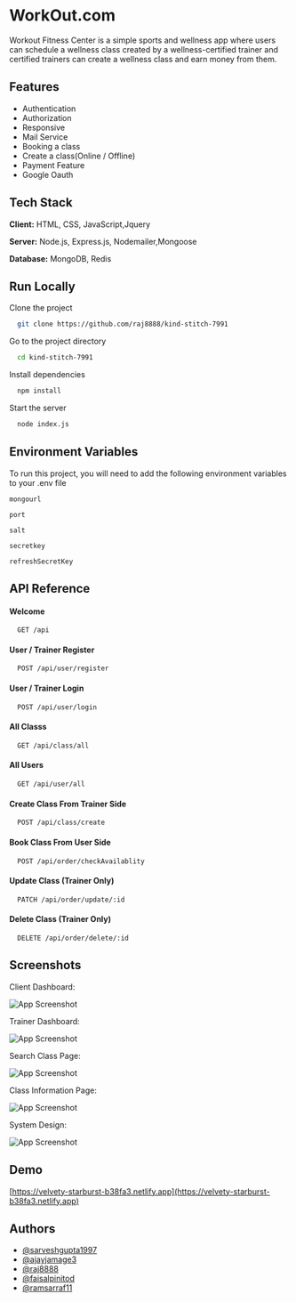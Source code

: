 # WorkOut.com

Workout Fitness Center is a simple sports and wellness app where users can schedule a wellness class created by a wellness-certified trainer and certified trainers can create a wellness class and earn money from them.


## Features

- Authentication
- Authorization
- Responsive
- Mail Service
- Booking a class
- Create a class(Online / Offline)
- Payment Feature
- Google Oauth


## Tech Stack

**Client:** HTML, CSS, JavaScript,Jquery

**Server:** Node.js, Express.js, Nodemailer,Mongoose

**Database:** MongoDB, Redis

## Run Locally

Clone the project

```bash
  git clone https://github.com/raj8888/kind-stitch-7991
```

Go to the project directory

```bash
  cd kind-stitch-7991
```

Install dependencies

```bash
  npm install
```

Start the server

```bash
  node index.js
```

## Environment Variables

To run this project, you will need to add the following environment variables to your .env file

`mongourl`

`port`

`salt`

`secretkey`

`refreshSecretKey`


## API Reference

#### Welcome

```http
  GET /api
```

#### User / Trainer Register

```http
  POST /api/user/register
```

#### User / Trainer Login

```http
  POST /api/user/login
```

#### All Classs

```http
  GET /api/class/all
```

#### All Users

```http
  GET /api/user/all
```

#### Create Class From Trainer Side

```http
  POST /api/class/create
```

#### Book Class From User Side

```http
  POST /api/order/checkAvailablity
```

#### Update Class (Trainer Only)

```http
  PATCH /api/order/update/:id
```

#### Delete Class (Trainer Only)

```http
  DELETE /api/order/delete/:id
```

## Screenshots

Client Dashboard:

![App Screenshot](https://i.ibb.co/m95Smws/Screenshot-294.png)

Trainer Dashboard:

![App Screenshot](https://i.ibb.co/ZNMxpLR/Screenshot-296.png)

Search Class Page:

![App Screenshot](https://i.ibb.co/0VNx6jQ/Screenshot-288.png)

Class Information Page:

![App Screenshot](https://i.ibb.co/44QG3dL/Screenshot-290.png)

System Design:

![App Screenshot](https://i.ibb.co/nMXhWhk/SD-Workout-fitness-center.png)




## Demo

[https://velvety-starburst-b38fa3.netlify.app](https://velvety-starburst-b38fa3.netlify.app)

## Authors

- [@sarveshgupta1997](https://github.com/sarveshgupta1997)
- [@ajayjamage3](https://github.com/ajayjamage3)
- [@raj8888](https://github.com/raj8888)
- [@faisalpinitod](https://github.com/faisalpinitod)
- [@ramsarraf11](https://github.com/ramsarraf11)
